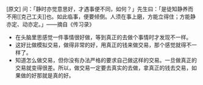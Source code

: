  [原文]
问：「静时亦觉意思好，才遇事便不同，如何？」先生曰：「是徒知静养而不用[[克己工夫]]也。如此临事，便要倾倒。人须在事上磨，方能立得住；方能静亦定、动亦定。」——摘自《传习录》

- 在头脑里思感觉一件事情很好做，等到真正的去做个事情时才发现不一样。
- 这好比做模拟交易，做得非常的好，用真正的钱来做交易，那个感觉就得不一样了。
- 知道怎么做交易，但你没有办法严格的要求自己做这样的交易。一旦做真正的交易就变得很差。所以，做交易一定要去真实的去做，拿真正的钱去交易，如果做的好那就是真的好。